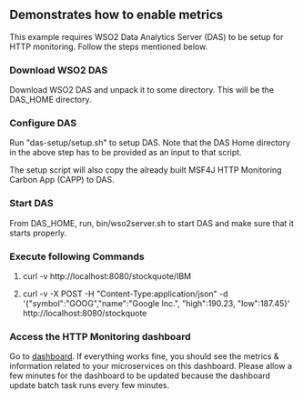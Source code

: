 ## Demonstrates how to enable metrics

This example requires WSO2 Data Analytics Server (DAS) to be setup for HTTP monitoring. Follow the steps mentioned below.

### Download WSO2 DAS

Download WSO2 DAS and unpack it to some directory. This will be the DAS_HOME directory.

### Configure DAS

Run "das-setup/setup.sh" to setup DAS. Note that the DAS Home directory in the above step has to be provided as an input to that script.

The setup script will also copy the already built MSF4J HTTP Monitoring Carbon App (CAPP) to DAS.

### Start DAS

From DAS_HOME, run, bin/wso2server.sh to start DAS and make sure that it starts properly.

### Execute following Commands

1. curl -v http://localhost:8080/stockquote/IBM

2. curl -v -X POST -H "Content-Type:application/json" -d '{"symbol":"GOOG","name":"Google Inc.", "high":190.23, "low":187.45}' http://localhost:8080/stockquote

### Access the HTTP Monitoring dashboard
Go to [dashboard](http://localhost:9763/monitoring/). If everything works fine, you should see the metrics & information related to your microservices on this dashboard. Please allow a few minutes for the dashboard to be updated because the dashboard update batch task runs every few minutes.